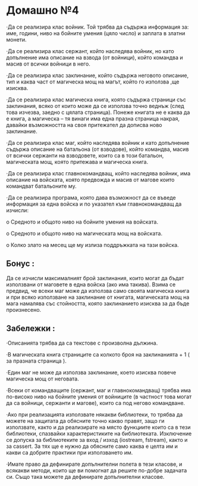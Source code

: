 Домашно №4
===

·Да се реализира клас войник. Той трябва да съдържа информация за: име, години, ниво на бойните умения (цяло число) и заплата в златни монети.

·Да се реализира клас сержант, който наследява войник, но като допълнение има описание на взвода (от войници), който командва и масив от всички войници в него.

·Да се реализира клас заклинание, който съдържа неговото описание, тип и каква част от магическа мощ на магът, който го използва ,ще изисква.

·Да се реализира клас магическа книга, която съдържа страници със заклинания, всяко от които може да се използва точно веднъж (след това изчезва, заедно с цялата страница). Понеже книгата не е каква да е книга, а магическа – тя винаги има една празна страница накрая, давайки възможността на своя притежател да дописва ново заклинание.

·Да се реализира клас маг, който наследява войник и като допълнение съдържа описание на батальона (от взводове), който командва, масив от всички сержанти на взводовете, които са в този батальон, магическата мощ,  която притежава и магическа книга.

·Да се реализира клас главнокомандващ, който наследява войник, има описание на войската, която предвожда и масив от магове които командват батальоните му.

·Да се реализира програма, която дава възможност да се въведе информация за една войска и по указател към главнокомандващ да изчисли:

o Средното и общото ниво на бойните умения на войската.

o Средното и общото ниво на магическата мощ на войската.

o Колко злато на месец ще му излиза поддръжката на тази войска.

Бонус :
---
Да се изчисли максималният брой заклинания, които могат да бъдат използвани от маговете в една войска (ако има такива). Взима се предвид, че всеки маг може да използва само своята магическа книга и при всяко използване на заклинание от книгата, магическата мощ на мага намалява със стойността, която заклинанието изисква за да бъде произнесено.

Забележки :
---
·Описанията трябва да са текстове с произволна дължина.

·В магическата книга страниците са колкото броя на заклинанията + 1 ( за празната страница ).

·Един маг не може да използва заклинание, което изисква повече магическа мощ от неговата.

·Всеки от командващите (сержант, маг и главнокомандващ) трябва има по-високо ниво на бойните умения от войниците (в частност това могат да са войници, сержанти и магове), които са под негово командване.

·Ако при реализацията използвате някакви библиотеки, то трябва да можете на защитата да обясните точно какво правят, защо ги използвате, както и да реализирате на място функциите които са в тези библиотеки, спазвайки характеристиките на библиотеката. Изключение се допуска за библиотеките за вход / изход (iostream, fstream), както и за cassert. За тях ще е нужно да обясните само каква е целта им и какви са добрите практики при използването им.

·Имате право да дефинирате допълнителни полета в тези класове, и всякакви методи, които ще ви помогнат да решите по-добре задачата си. Също така можете да дефинирате допълнителни класове.
